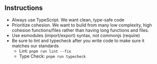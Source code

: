 ## Instructions

- Always use TypeScript. We want clean, type-safe code
- Prioritize cohesion. We want to build from many low complexity, high cohesion functions/files rather than having long functions and files.
- Use esmodules (import/export) syntax, not commonjs (require)
- Be sure to lint and typecheck after you write code to make sure it matches our standards
  - Lint: `pnpm run lint --fix`
  - Type Check: `pnpm run typecheck`